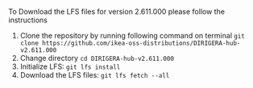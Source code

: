 To Download the LFS files for version 2.611.000 please follow the instructions

1. Clone the repository by running following command on terminal `git clone https://github.com/ikea-oss-distributions/DIRIGERA-hub-v2.611.000`
2. Change directory `cd DIRIGERA-hub-v2.611.000`
3. Initialize LFS: `git lfs install`
4. Download the LFS files: `git lfs fetch --all`
